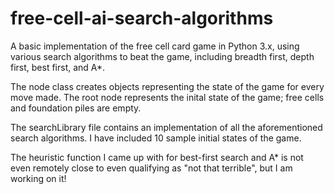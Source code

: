 # free-cell-ai-search-algorithms
A basic implementation of the free cell card game in Python 3.x, using various search algorithms to beat the game, including breadth first, depth first, best first, and A*.

The node class creates objects representing the state of the game for every move made. The root node represents the inital state of the game; free cells and foundation piles are empty.

The searchLibrary file contains an implementation of all the aforementioned search algorithms. I have included 10 sample initial states of the game.

The heuristic function I came up with for best-first search and A* is not even remotely close to even qualifying as "not that terrible", but I am working on it!
